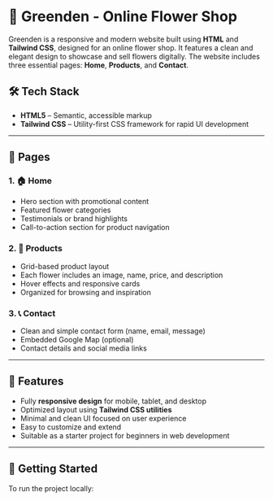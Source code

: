 # 🌿 Greenden - Online Flower Shop

Greenden is a responsive and modern website built using **HTML** and **Tailwind CSS**, designed for an online flower shop. It features a clean and elegant design to showcase and sell flowers digitally. The website includes three essential pages: **Home**, **Products**, and **Contact**.

## 🛠 Tech Stack

- **HTML5** – Semantic, accessible markup
- **Tailwind CSS** – Utility-first CSS framework for rapid UI development

---

## 📄 Pages

### 1. 🏠 Home
- Hero section with promotional content
- Featured flower categories
- Testimonials or brand highlights
- Call-to-action section for product navigation

### 2. 🌸 Products
- Grid-based product layout
- Each flower includes an image, name, price, and description
- Hover effects and responsive cards
- Organized for browsing and inspiration

### 3. 📞 Contact
- Clean and simple contact form (name, email, message)
- Embedded Google Map (optional)
- Contact details and social media links

---

## 🎯 Features

- Fully **responsive design** for mobile, tablet, and desktop
- Optimized layout using **Tailwind CSS utilities**
- Minimal and clean UI focused on user experience
- Easy to customize and extend
- Suitable as a starter project for beginners in web development

---

## 🚀 Getting Started

To run the project locally:

